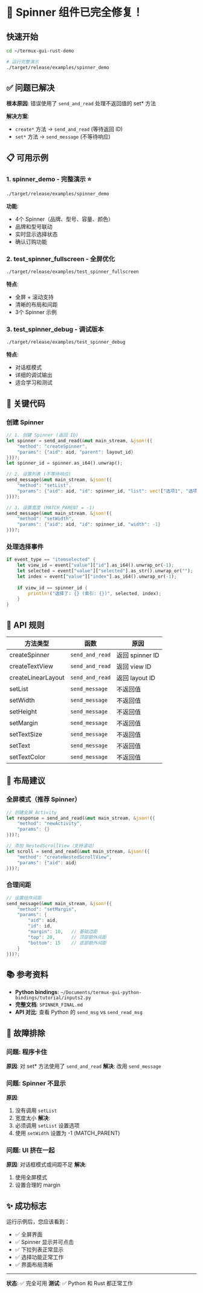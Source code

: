 # 🎉 Spinner 组件已完全修复！

## 快速开始

```bash
cd ~/termux-gui-rust-demo

# 运行完整演示
./target/release/examples/spinner_demo
```

## ✅ 问题已解决

**根本原因**: 错误使用了 `send_and_read` 处理不返回值的 set* 方法

**解决方案**: 
- `create*` 方法 → `send_and_read` (等待返回 ID)
- `set*` 方法 → `send_message` (不等待响应)

## 📋 可用示例

### 1. spinner_demo - 完整演示 ⭐
```bash
./target/release/examples/spinner_demo
```
**功能**:
- 4个 Spinner（品牌、型号、容量、颜色）
- 品牌和型号联动
- 实时显示选择状态
- 确认订购功能

### 2. test_spinner_fullscreen - 全屏优化
```bash
./target/release/examples/test_spinner_fullscreen
```
**特点**:
- 全屏 + 滚动支持
- 清晰的布局和间距
- 3个 Spinner 示例

### 3. test_spinner_debug - 调试版本
```bash
./target/release/examples/test_spinner_debug
```
**特点**:
- 对话框模式
- 详细的调试输出
- 适合学习和测试

## 🔑 关键代码

### 创建 Spinner
```rust
// 1. 创建 Spinner (返回 ID)
let spinner = send_and_read(&mut main_stream, &json!({
    "method": "createSpinner",
    "params": {"aid": aid, "parent": layout_id}
}))?;
let spinner_id = spinner.as_i64().unwrap();

// 2. 设置列表 (不等待响应)
send_message(&mut main_stream, &json!({
    "method": "setList",
    "params": {"aid": aid, "id": spinner_id, "list": vec!["选项1", "选项2", "选项3"]}
}))?;

// 3. 设置宽度 (MATCH_PARENT = -1)
send_message(&mut main_stream, &json!({
    "method": "setWidth",
    "params": {"aid": aid, "id": spinner_id, "width": -1}
}))?;
```

### 处理选择事件
```rust
if event_type == "itemselected" {
    let view_id = event["value"]["id"].as_i64().unwrap_or(-1);
    let selected = event["value"]["selected"].as_str().unwrap_or("");
    let index = event["value"]["index"].as_i64().unwrap_or(-1);
    
    if view_id == spinner_id {
        println!("选择了: {} (索引: {})", selected, index);
    }
}
```

## 🎯 API 规则

| 方法类型 | 函数 | 原因 |
|---------|------|------|
| createSpinner | `send_and_read` | 返回 spinner ID |
| createTextView | `send_and_read` | 返回 view ID |
| createLinearLayout | `send_and_read` | 返回 layout ID |
| setList | `send_message` | 不返回值 |
| setWidth | `send_message` | 不返回值 |
| setHeight | `send_message` | 不返回值 |
| setMargin | `send_message` | 不返回值 |
| setTextSize | `send_message` | 不返回值 |
| setText | `send_message` | 不返回值 |
| setTextColor | `send_message` | 不返回值 |

## 📐 布局建议

### 全屏模式（推荐 Spinner）
```rust
// 创建全屏 Activity
let response = send_and_read(&mut main_stream, &json!({
    "method": "newActivity",
    "params": {}
}))?;

// 添加 NestedScrollView（支持滚动）
let scroll = send_and_read(&mut main_stream, &json!({
    "method": "createNestedScrollView",
    "params": {"aid": aid}
}))?;
```

### 合理间距
```rust
// 设置组件间距
send_message(&mut main_stream, &json!({
    "method": "setMargin",
    "params": {
        "aid": aid,
        "id": id,
        "margin": 10,   // 基础边距
        "top": 20,      // 顶部额外间距
        "bottom": 15    // 底部额外间距
    }
}))?;
```

## 📚 参考资料

- **Python bindings**: `~/Documents/termux-gui-python-bindings/tutorial/inputs2.py`
- **完整文档**: `SPINNER_FINAL.md`
- **API 对比**: 查看 Python 的 `send_msg` vs `send_read_msg`

## 🐛 故障排除

### 问题: 程序卡住
**原因**: 对 set* 方法使用了 `send_and_read`
**解决**: 改用 `send_message`

### 问题: Spinner 不显示
**原因**: 
1. 没有调用 `setList`
2. 宽度太小
**解决**: 
1. 必须调用 `setList` 设置选项
2. 使用 `setWidth` 设置为 -1 (MATCH_PARENT)

### 问题: UI 挤在一起
**原因**: 对话框模式或间距不足
**解决**: 
1. 使用全屏模式
2. 设置合理的 margin

## ✨ 成功标志

运行示例后，您应该看到：
- ✅ 全屏界面
- ✅ Spinner 显示并可点击
- ✅ 下拉列表正常显示
- ✅ 选择功能正常工作
- ✅ 界面布局清晰

---

**状态**: ✅ 完全可用
**测试**: ✅ Python 和 Rust 都正常工作

